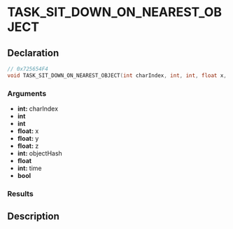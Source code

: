 # TASK_SIT_DOWN_ON_NEAREST_OBJECT

## Declaration
```cpp
// 0x725654F4
void TASK_SIT_DOWN_ON_NEAREST_OBJECT(int charIndex, int, int, float x, float y, float z, int objectHash, float, int time, bool);
```

### Arguments
- **int:** charIndex
- **int**
- **int**
- **float:** x
- **float:** y
- **float:** z
- **int:** objectHash
- **float**
- **int:** time
- **bool**

### Results

## Description
